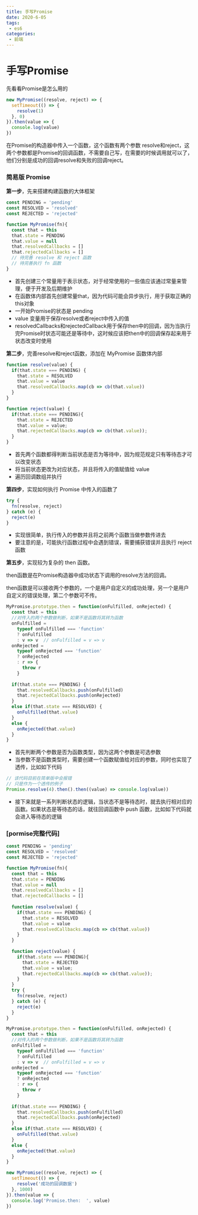 ```yaml
---
title: 手写Promise
date: 2020-6-05
tags:
 - es6
categories:
 - 前端
---
```



# 手写Promise

先看看Promise是怎么用的
```js
new MyPromise((resolve, reject) => {
  setTimeout(() => {
    resolve(1)
  }, 0)
}).then(value => {
  console.log(value)
})
```
在Promise的构造器中传入一个函数，这个函数有两个参数 resolve和reject，这两个参数都是Promise的回调函数，不需要自己写，在需要的时候调用就可以了，他们分别是成功的回调resolve和失败的回调reject。


### 简易版 Promise

**第一步**，先来搭建构建函数的大体框架

```js
const PENDING = 'pending'
const RESOLVED = 'resolved'
const REJECTED = 'rejected'

function MyPromise(fn){
  const that = this
  that.state = PENDING
  that.value = null
  that.resolvedCallbacks = []
  that.rejectedCallbacks = []
  // 待完善 resolve 和 reject 函数
  // 待完善执行 fn 函数
}
```
 - 首先创建三个常量用于表示状态，对于经常使用的一些值应该通过常量来管理，便于开发及后期维护
 - 在函数体内部首先创建常量that，因为代码可能会异步执行，用于获取正确的this对象
 - 一开始Promise的状态是 pending
 - value 变量用于保存resolve或者reject中传入的值
 - resolvedCallbacks和rejectedCallback用于保存then中的回调，因为当执行完Promise时状态可能还是等待中，这时候应该把then中的回调保存起来用于状态改变时使用


**第二步**，完善resolve和reject函数，添加在 MyPromise 函数体内部
```js
function resolve(value) {
  if(that.state === PENDING) {
    that.state = RESOLVED
    that.value = value
    that.resolvedCallbacks.map(cb => cb(that.value))
  }
}

function reject(value) {
  if(that.state === PENDING){
    that.state = REJECTED
    that.value = value;
    that.rejectedCallbacks.map(cb => cb(that.value));
  }
}
```
 - 首先两个函数都得判断当前状态是否为等待中，因为规范规定只有等待态才可以改变状态
 - 将当前状态更改为对应状态，并且将传入的值赋值给 value
 - 遍历回调数组并执行


**第四步**，实现如何执行 Promise 中传入的函数了
```js
try {
  fn(resolve, reject)
} catch (e) {
  reject(e)
}
```
 - 实现很简单，执行传入的参数并且将之前两个函数当做参数传进去
 - 要注意的是，可能执行函数过程中会遇到错误，需要捕获错误并且执行 reject 函数



**第五步**，实现较为复杂的 then 函数。

then函数是在Promise构造器中成功状态下调用的resolve方法的回调。

then函数是可以接收两个参数的，一个是用户自定义的成功处理，另一个是用户自定义的错误处理，第二个参数可不传。

```js
MyPromise.prototype.then = function(onFulfilled, onRejected) {
  const that = this
  //对传入的两个参数做判断，如果不是函数将其转为函数
  onFulfilled = 
    typeof onFulfilled === 'function'
    ? onFulfilled 
    : v => v  // onFulfilled = v => v
  onRejected = 
    typeof onRejected === 'function'
    ? onRejected
    : r => {
      throw r
    }
  
  if(that.state === PENDING) {
    that.resolvedCallbacks.push(onFulfilled)
    that.rejectedCallbacks.push(onRejected)
  }
  else if(that.state === RESOLVED) {
    onFulfilled(that.value)
  }
  else {
    onRejected(that.value)
  }
}
```
 - 首先判断两个参数是否为函数类型，因为这两个参数是可选参数
 - 当参数不是函数类型时，需要创建一个函数赋值给对应的参数，同时也实现了透传，比如如下代码
```js
// 该代码目前在简单版中会报错
// 只是作为一个透传的例子
Promise.resolve(4).then().then((value) => console.log(value))
```
 - 接下来就是一系列判断状态的逻辑，当状态不是等待态时，就去执行相对应的函数。如果状态是等待态的话，就往回调函数中 push 函数，比如如下代码就会进入等待态的逻辑


### [pormise完整代码]


```js
const PENDING = 'pending'
const RESOLVED = 'resolved'
const REJECTED = 'rejected'

function MyPromise(fn){
  const that = this
  that.state = PENDING
  that.value = null
  that.resolvedCallbacks = []
  that.rejectedCallbacks = []
  
  function resolve(value) {
    if(that.state === PENDING) {
      that.state = RESOLVED
      that.value = value
      that.resolvedCallbacks.map(cb => cb(that.value))
    }
  }
  
  function reject(value) {
    if(that.state === PENDING){
      that.state = REJECTED
      that.value = value;
      that.rejectedCallbacks.map(cb => cb(that.value));
    }
  }
  try {
    fn(resolve, reject)
  } catch (e) {
    reject(e)
  }
}

MyPromise.prototype.then = function(onFulfilled, onRejected) {
  const that = this
  //对传入的两个参数做判断，如果不是函数将其转为函数
  onFulfilled = 
    typeof onFulfilled === 'function'
    ? onFulfilled 
    : v => v  // onFulfilled = v => v
  onRejected = 
    typeof onRejected === 'function'
    ? onRejected
    : r => {
      throw r
    }
  
  if(that.state === PENDING) {
    that.resolvedCallbacks.push(onFulfilled)
    that.rejectedCallbacks.push(onRejected)
  }
  else if(that.state === RESOLVED) {
    onFulfilled(that.value)
  }
  else {
    onRejected(that.value)
  }
}

new MyPromise((resolve, reject) => {
  setTimeout(() => {
    resolve('成功的回调数据')
  }, 1000)
}).then(value => {
  console.log('Promise.then:  ', value)
})
```